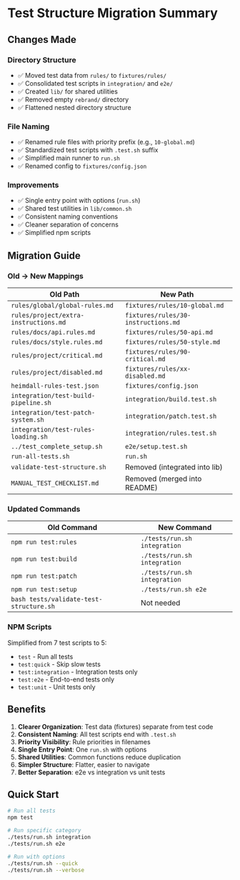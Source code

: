 # Test Structure Migration Summary

## Changes Made

### Directory Structure
- ✅ Moved test data from `rules/` to `fixtures/rules/`
- ✅ Consolidated test scripts in `integration/` and `e2e/`
- ✅ Created `lib/` for shared utilities
- ✅ Removed empty `rebrand/` directory
- ✅ Flattened nested directory structure

### File Naming
- ✅ Renamed rule files with priority prefix (e.g., `10-global.md`)
- ✅ Standardized test scripts with `.test.sh` suffix
- ✅ Simplified main runner to `run.sh`
- ✅ Renamed config to `fixtures/config.json`

### Improvements
- ✅ Single entry point with options (`run.sh`)
- ✅ Shared test utilities in `lib/common.sh`
- ✅ Consistent naming conventions
- ✅ Cleaner separation of concerns
- ✅ Simplified npm scripts

## Migration Guide

### Old → New Mappings

| Old Path | New Path |
|----------|----------|
| `rules/global/global-rules.md` | `fixtures/rules/10-global.md` |
| `rules/project/extra-instructions.md` | `fixtures/rules/30-instructions.md` |
| `rules/docs/api.rules.md` | `fixtures/rules/50-api.md` |
| `rules/docs/style.rules.md` | `fixtures/rules/50-style.md` |
| `rules/project/critical.md` | `fixtures/rules/90-critical.md` |
| `rules/project/disabled.md` | `fixtures/rules/xx-disabled.md` |
| `heimdall-rules-test.json` | `fixtures/config.json` |
| `integration/test-build-pipeline.sh` | `integration/build.test.sh` |
| `integration/test-patch-system.sh` | `integration/patch.test.sh` |
| `integration/test-rules-loading.sh` | `integration/rules.test.sh` |
| `../test_complete_setup.sh` | `e2e/setup.test.sh` |
| `run-all-tests.sh` | `run.sh` |
| `validate-test-structure.sh` | Removed (integrated into lib) |
| `MANUAL_TEST_CHECKLIST.md` | Removed (merged into README) |

### Updated Commands

| Old Command | New Command |
|-------------|-------------|
| `npm run test:rules` | `./tests/run.sh integration` |
| `npm run test:build` | `./tests/run.sh integration` |
| `npm run test:patch` | `./tests/run.sh integration` |
| `npm run test:setup` | `./tests/run.sh e2e` |
| `bash tests/validate-test-structure.sh` | Not needed |

### NPM Scripts

Simplified from 7 test scripts to 5:
- `test` - Run all tests
- `test:quick` - Skip slow tests
- `test:integration` - Integration tests only
- `test:e2e` - End-to-end tests only
- `test:unit` - Unit tests only

## Benefits

1. **Clearer Organization**: Test data (fixtures) separate from test code
2. **Consistent Naming**: All test scripts end with `.test.sh`
3. **Priority Visibility**: Rule priorities in filenames
4. **Single Entry Point**: One `run.sh` with options
5. **Shared Utilities**: Common functions reduce duplication
6. **Simpler Structure**: Flatter, easier to navigate
7. **Better Separation**: e2e vs integration vs unit tests

## Quick Start

```bash
# Run all tests
npm test

# Run specific category
./tests/run.sh integration
./tests/run.sh e2e

# Run with options
./tests/run.sh --quick
./tests/run.sh --verbose
```